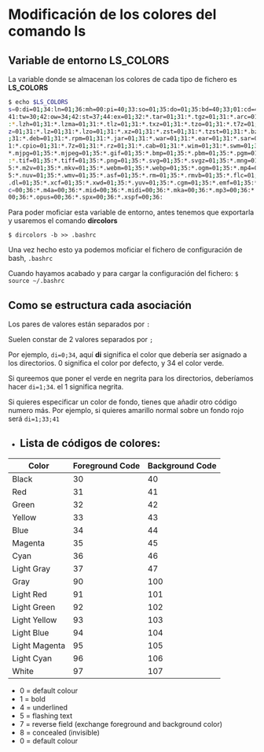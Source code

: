 # Modificación de los colores del comando ls

## Variable de entorno LS_COLORS
La variable donde se almacenan los colores de cada tipo de fichero es **LS_COLORS**

```bash
$ echo $LS_COLORS
s=0:di=01;34:ln=01;36:mh=00:pi=40;33:so=01;35:do=01;35:bd=40;33;01:cd=40;33;01:or=40;31;01:mi=00:su=37;41:sg=30;43:ca=30;
41:tw=30;42:ow=34;42:st=37;44:ex=01;32:*.tar=01;31:*.tgz=01;31:*.arc=01;31:*.arj=01;31:*.taz=01;31:*.lha=01;31:*.lz4=01;31
:*.lzh=01;31:*.lzma=01;31:*.tlz=01;31:*.txz=01;31:*.tzo=01;31:*.t7z=01;31:*.zip=01;31:*.z=01;31:*.dz=01;31:*.gz=01;31:*.lr
z=01;31:*.lz=01;31:*.lzo=01;31:*.xz=01;31:*.zst=01;31:*.tzst=01;31:*.bz2=01;31:*.bz=01;31:*.tbz=01;31:*.tbz2=01;31:*.tz=01
;31:*.deb=01;31:*.rpm=01;31:*.jar=01;31:*.war=01;31:*.ear=01;31:*.sar=01;31:*.rar=01;31:*.alz=01;31:*.ace=01;31:*.zoo=01;3
1:*.cpio=01;31:*.7z=01;31:*.rz=01;31:*.cab=01;31:*.wim=01;31:*.swm=01;31:*.dwm=01;31:*.esd=01;31:*.jpg=01;35:*.jpeg=01;35:
*.mjpg=01;35:*.mjpeg=01;35:*.gif=01;35:*.bmp=01;35:*.pbm=01;35:*.pgm=01;35:*.ppm=01;35:*.tga=01;35:*.xbm=01;35:*.xpm=01;35
:*.tif=01;35:*.tiff=01;35:*.png=01;35:*.svg=01;35:*.svgz=01;35:*.mng=01;35:*.pcx=01;35:*.mov=01;35:*.mpg=01;35:*.mpeg=01;3
5:*.m2v=01;35:*.mkv=01;35:*.webm=01;35:*.webp=01;35:*.ogm=01;35:*.mp4=01;35:*.m4v=01;35:*.mp4v=01;35:*.vob=01;35:*.qt=01;3
5:*.nuv=01;35:*.wmv=01;35:*.asf=01;35:*.rm=01;35:*.rmvb=01;35:*.flc=01;35:*.avi=01;35:*.fli=01;35:*.flv=01;35:*.gl=01;35:*
.dl=01;35:*.xcf=01;35:*.xwd=01;35:*.yuv=01;35:*.cgm=01;35:*.emf=01;35:*.ogv=01;35:*.ogx=01;35:*.aac=00;36:*.au=00;36:*.fla
c=00;36:*.m4a=00;36:*.mid=00;36:*.midi=00;36:*.mka=00;36:*.mp3=00;36:*.mpc=00;36:*.ogg=00;36:*.ra=00;36:*.wav=00;36:*.oga=
00;36:*.opus=00;36:*.spx=00;36:*.xspf=00;36:
```

Para poder moficiar esta variable de entorno, antes tenemos que exportarla y usaremos el comando **dircolors**

`$ dircolors -b >> .bashrc`

Una vez hecho esto ya podemos moficiar el fichero de configuración de bash, `.bashrc`

Cuando hayamos acabado y para cargar la configuración del fichero:
`$ source ~/.bashrc`

## Como se estructura cada asociación
Los pares de valores están separados por `:`

Suelen constar de 2 valores separados por `;`


Por ejemplo, `di=0;34`, aquí **di** significa el color que debería ser asignado a los directorios. 0 significa el color por defecto, y 34 el color verde.

Si qureemos que poner el verde en negrita para los directorios, deberíamos hacer `di=1;34`. el 1 significa negrita.

Si quieres especificar un color de fondo, tienes que añadir otro código numero más. Por ejemplo, si quieres amarillo normal sobre un fondo rojo será `di=1;33;41`

 * ## Lista de códigos de colores:

|Color  	    | Foreground Code	| Background Code   |
|---------------|-------------------|-------------------|
|Black	        | 30	            | 40                |
|Red	        | 31	            | 41                |
|Green	        | 32	            | 42                |
|Yellow	        | 33	            | 43                |
|Blue	        | 34	            | 44                |
|Magenta	    | 35	            | 45                |
|Cyan	        | 36	            | 46                |
|Light Gray	    | 37	            | 47                |
|Gray	        | 90	            | 100               |
|Light Red	    | 91	            | 101               |
|Light Green	| 92	            | 102               |
|Light Yellow	| 93	            | 103               |
|Light Blue	    | 94	            | 104               |
|Light Magenta	| 95	            | 105               |
|Light Cyan	    | 96	            | 106               |
|White	        | 97	            | 107               |


 * 0 = default colour
 * 1 = bold
 * 4 = underlined
 * 5 = flashing text
 * 7 = reverse field (exchange foreground and background color)
 * 8 = concealed (invisible)
 * 0 = default colour
 
